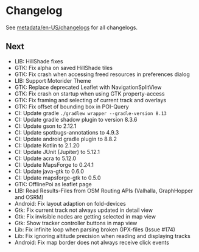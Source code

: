 # Changelog

See [metadata/en-US/changelogs](metadata/en-US/changelogs) for all changelogs.


## Next

- LIB: HillShade fixes
- GTK: Fix alpha on saved HillShade tiles
- GTK: Fix crash when accessing freed resources in preferences dialog
- LIB: Support Motorider Theme
- GTK: Replace deprecated Leaflet with NavigationSplitView 
- GTK: Fix crash on startup when using GTK property-access
- GTK: Fix framing and selecting of current track and overlays
- GTK: Fix offset of bounding box in POI-Query 
- CI: Update gradle `./gradlew wrapper --gradle-version 8.13`
- CI: Update gradle shadow plugin to version 8.3.6
- CI: Update gson to 2.12.1
- CI: Update spotbugs-annotations to 4.9.3
- CI: Update android gradle plugin to 8.8.2
- CI: Update Kotlin to 2.1.20
- CI: Update JUnit (Jupiter) to 5.12.1
- CI: Update acra to 5.12.0
- CI: Update MapsForge to 0.24.1
- CI: Update java-gtk to 0.6.0
- CI: Update mapsforge-gtk to 0.5.0
- GTK: OfflinePoi as leaflet page
- LIB: Read Results-Files from OSM Routing APIs (Valhalla, GraphHopper and OSRM)
- Android: Fix layout adaption on fold-devices
- Gtk: Fix current track not always updated in detail view
- Gtk: Fix invisible nodes are getting selected in map view
- Gtk: Show tracker controller buttons in map view
- Lib: Fix infinite loop when parsing broken GPX-files (Issue #174)
- Lib: Fix ignoring altitude precision when reading and displaying tracks
- Android: Fix map border does not always receive click events
